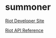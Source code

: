 summoner
========

[Riot Developer Site](https://developer.riotgames.com/)

[Riot API Reference](https://developer.riotgames.com/api/methods)